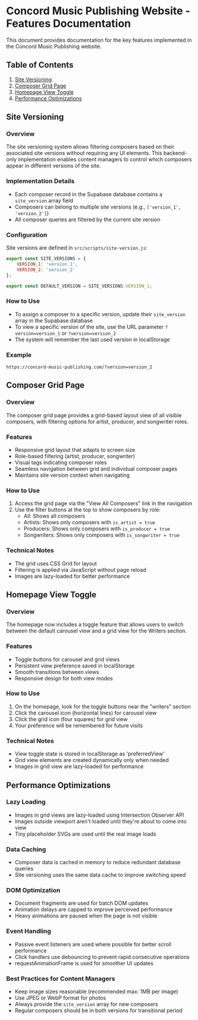 # Concord Music Publishing Website - Features Documentation

This document provides documentation for the key features implemented in the Concord Music Publishing website.

## Table of Contents
1. [Site Versioning](#site-versioning)
2. [Composer Grid Page](#composer-grid-page)
3. [Homepage View Toggle](#homepage-view-toggle)
4. [Performance Optimizations](#performance-optimizations)

## Site Versioning

### Overview
The site versioning system allows filtering composers based on their associated site versions without requiring any UI elements. This backend-only implementation enables content managers to control which composers appear in different versions of the site.

### Implementation Details
- Each composer record in the Supabase database contains a `site_version` array field
- Composers can belong to multiple site versions (e.g., `['version_1', 'version_2']`)
- All composer queries are filtered by the current site version

### Configuration
Site versions are defined in `src/scripts/site-version.js`:

```javascript
export const SITE_VERSIONS = {
    VERSION_1: 'version_1',
    VERSION_2: 'version_2'
};

export const DEFAULT_VERSION = SITE_VERSIONS.VERSION_1;
```

### How to Use
- To assign a composer to a specific version, update their `site_version` array in the Supabase database
- To view a specific version of the site, use the URL parameter `?version=version_1` or `?version=version_2`
- The system will remember the last used version in localStorage

### Example
```
https://concord-music-publishing.com/?version=version_2
```

## Composer Grid Page

### Overview
The composer grid page provides a grid-based layout view of all visible composers, with filtering options for artist, producer, and songwriter roles.

### Features
- Responsive grid layout that adapts to screen size
- Role-based filtering (artist, producer, songwriter)
- Visual tags indicating composer roles
- Seamless navigation between grid and individual composer pages
- Maintains site version context when navigating

### How to Use
1. Access the grid page via the "View All Composers" link in the navigation
2. Use the filter buttons at the top to show composers by role:
   - All: Shows all composers
   - Artists: Shows only composers with `is_artist = true`
   - Producers: Shows only composers with `is_producer = true`
   - Songwriters: Shows only composers with `is_songwriter = true`

### Technical Notes
- The grid uses CSS Grid for layout
- Filtering is applied via JavaScript without page reload
- Images are lazy-loaded for better performance

## Homepage View Toggle

### Overview
The homepage now includes a toggle feature that allows users to switch between the default carousel view and a grid view for the Writers section.

### Features
- Toggle buttons for carousel and grid views
- Persistent view preference saved in localStorage
- Smooth transitions between views
- Responsive design for both view modes

### How to Use
1. On the homepage, look for the toggle buttons near the "writers" section
2. Click the carousel icon (horizontal lines) for carousel view
3. Click the grid icon (four squares) for grid view
4. Your preference will be remembered for future visits

### Technical Notes
- View toggle state is stored in localStorage as 'preferredView'
- Grid view elements are created dynamically only when needed
- Images in grid view are lazy-loaded for performance

## Performance Optimizations

### Lazy Loading
- Images in grid views are lazy-loaded using Intersection Observer API
- Images outside viewport aren't loaded until they're about to come into view
- Tiny placeholder SVGs are used until the real image loads

### Data Caching
- Composer data is cached in memory to reduce redundant database queries
- Site versioning uses the same data cache to improve switching speed

### DOM Optimization
- Document fragments are used for batch DOM updates
- Animation delays are capped to improve perceived performance
- Heavy animations are paused when the page is not visible

### Event Handling
- Passive event listeners are used where possible for better scroll performance
- Click handlers use debouncing to prevent rapid consecutive operations
- requestAnimationFrame is used for smoother UI updates

### Best Practices for Content Managers
- Keep image sizes reasonable (recommended max: 1MB per image)
- Use JPEG or WebP format for photos
- Always provide the `site_version` array for new composers
- Regular composers should be in both versions for transitional period